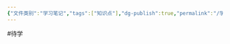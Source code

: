 ```yaml
---
{"文件类别":"学习笔记","tags":["知识点"],"dg-publish":true,"permalink":"/学习笔记studyup/知识点cheese/无因管理/","dgPassFrontmatter":true,"created":"2024-10-14T15:44:34.347+08:00","updated":"2024-10-14T15:44:37.549+08:00"}
---
```


#待学